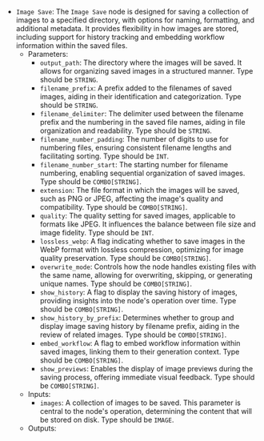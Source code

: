 - `Image Save`: The `Image Save` node is designed for saving a collection of images to a specified directory, with options for naming, formatting, and additional metadata. It provides flexibility in how images are stored, including support for history tracking and embedding workflow information within the saved files.
    - Parameters:
        - `output_path`: The directory where the images will be saved. It allows for organizing saved images in a structured manner. Type should be `STRING`.
        - `filename_prefix`: A prefix added to the filenames of saved images, aiding in their identification and categorization. Type should be `STRING`.
        - `filename_delimiter`: The delimiter used between the filename prefix and the numbering in the saved file names, aiding in file organization and readability. Type should be `STRING`.
        - `filename_number_padding`: The number of digits to use for numbering files, ensuring consistent filename lengths and facilitating sorting. Type should be `INT`.
        - `filename_number_start`: The starting number for filename numbering, enabling sequential organization of saved images. Type should be `COMBO[STRING]`.
        - `extension`: The file format in which the images will be saved, such as PNG or JPEG, affecting the image's quality and compatibility. Type should be `COMBO[STRING]`.
        - `quality`: The quality setting for saved images, applicable to formats like JPEG. It influences the balance between file size and image fidelity. Type should be `INT`.
        - `lossless_webp`: A flag indicating whether to save images in the WebP format with lossless compression, optimizing for image quality preservation. Type should be `COMBO[STRING]`.
        - `overwrite_mode`: Controls how the node handles existing files with the same name, allowing for overwriting, skipping, or generating unique names. Type should be `COMBO[STRING]`.
        - `show_history`: A flag to display the saving history of images, providing insights into the node's operation over time. Type should be `COMBO[STRING]`.
        - `show_history_by_prefix`: Determines whether to group and display image saving history by filename prefix, aiding in the review of related images. Type should be `COMBO[STRING]`.
        - `embed_workflow`: A flag to embed workflow information within saved images, linking them to their generation context. Type should be `COMBO[STRING]`.
        - `show_previews`: Enables the display of image previews during the saving process, offering immediate visual feedback. Type should be `COMBO[STRING]`.
    - Inputs:
        - `images`: A collection of images to be saved. This parameter is central to the node's operation, determining the content that will be stored on disk. Type should be `IMAGE`.
    - Outputs:
